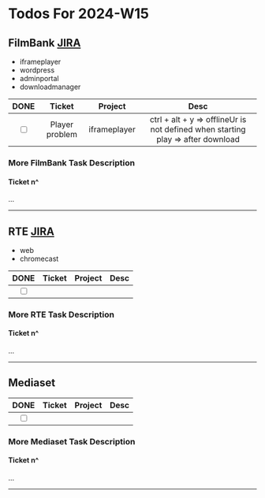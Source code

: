 # Todos For 2024-W15

## FilmBank [JIRA](https://fincons.atlassian.net/jira/software/projects/DDS/boards/9/timeline)

- iframeplayer
- wordpress
- adminportal
- downloadmanager

|                     DONE                      |     Ticket     | Project      |                                      Desc                                       |
| :-------------------------------------------: | :------------: | ------------ | :-----------------------------------------------------------------------------: |
| <input type="checkbox" unchecked id="b5a2b9"> | Player problem | iframeplayer | ctrl + alt + y => offlineUr is not defined when starting play => after download |

### More FilmBank Task Description

#### Ticket n^

...

---

## RTE [JIRA](https://ott-jira.finconsgroup.com/secure/RapidBoard.jspa?rapidView=1&projectKey=RTEBB&view=planning.nodetail&quickFilter=1)

- web
- chromecast

|                     DONE                      | Ticket | Project | Desc |
| :-------------------------------------------: | :----: | ------- | :--: |
| <input type="checkbox" unchecked id="64f445"> |  []()  |         |      |

### More RTE Task Description

#### Ticket n^

...

---

## Mediaset

|                     DONE                      | Ticket | Project | Desc |
| :-------------------------------------------: | :----: | ------- | :--: |
| <input type="checkbox" unchecked id="64f445"> |  []()  |         |      |

### More Mediaset Task Description

#### Ticket n^

...

---
